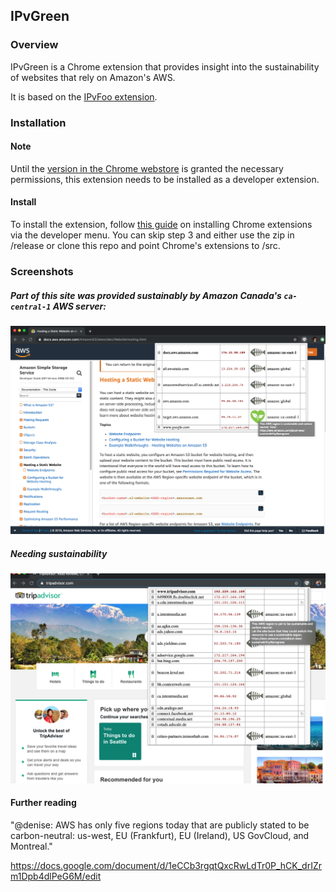 ## IPvGreen

### Overview
IPvGreen is a Chrome extension that provides insight into the sustainability of websites that rely on Amazon's AWS.

It is based on the [IPvFoo extension](https://github.com/pmarks-net/ipvfoo).

### Installation

#### Note

Until the [version in the Chrome webstore](https://chrome.google.com/webstore/detail/ipvgreen/japapgcichafkoenponokhilebeejbch) is granted the necessary permissions, this extension needs to be installed as a developer extension.

#### Install
To install the extension, follow [this guide](https://www.cnet.com/how-to/how-to-install-chrome-extensions-manually/) on installing Chrome extensions via the developer menu.
You can skip step 3 and either use the zip in /release or clone this repo and point Chrome's extensions to /src.

### Screenshots

##### Part of this site was provided sustainably by Amazon Canada's `ca-central-1` AWS server:

![IPvGreen1](/screenshot.png)

##### Needing sustainability
![IPvGreen2](/screenshot2.png)

#### Further reading
"@denise: AWS has only five regions today that are publicly stated to be carbon-neutral: us-west, EU (Frankfurt), EU (Ireland), US GovCloud, and Montreal."

https://docs.google.com/document/d/1eCCb3rgqtQxcRwLdTr0P_hCK_drIZrm1Dpb4dlPeG6M/edit
